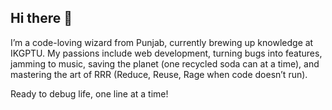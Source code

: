 ## Hi there 👋

<!--
**0nav/0nav** is a ✨ _special_ ✨ repository because its `README.md` (this file) appears on your GitHub profile.

Here are some ideas to get you started:

- 🔭 I’m currently working on ...
- 🌱 I’m currently learning ...
- 👯 I’m looking to collaborate on ...
- 🤔 I’m looking for help with ...
- 💬 Ask me about ...
- 📫 How to reach me: ...
- 😄 Pronouns: ...
- ⚡ Fun fact: ...
-->

I’m a code-loving wizard from Punjab, currently brewing up knowledge at IKGPTU. My passions include web development, turning bugs into features, jamming to music, saving the planet (one recycled soda can at a time), and mastering the art of RRR (Reduce, Reuse, Rage when code doesn’t run). 

Ready to debug life, one line at a time!

